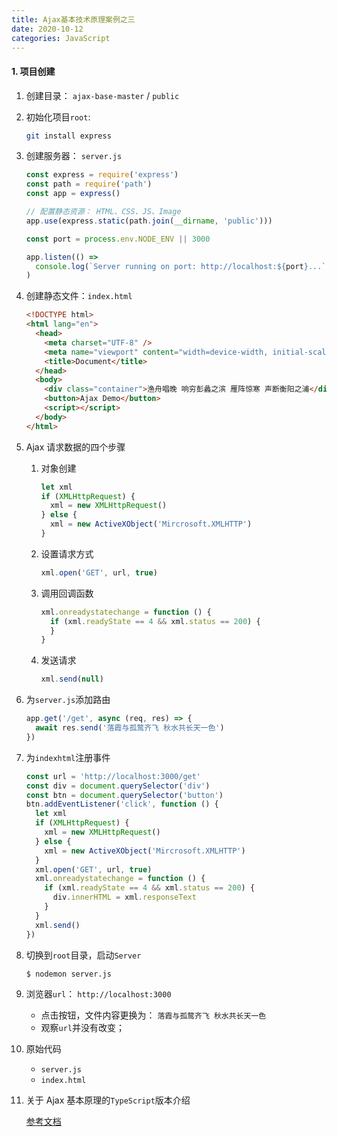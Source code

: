 ```yaml
---
title: Ajax基本技术原理案例之三
date: 2020-10-12
categories: JavaScript
---
```


#### 1. 项目创建

1. 创建目录： `ajax-base-master` / `public`

2. 初始化项目`root`:

   ```bash
   git install express
   ```

3. 创建服务器： `server.js`

   ```js
   const express = require('express')
   const path = require('path')
   const app = express()

   // 配置静态资源： HTML、CSS、JS、Image
   app.use(express.static(path.join(__dirname, 'public')))

   const port = process.env.NODE_ENV || 3000

   app.listen(() =>
     console.log(`Server running on port: http://localhost:${port}...`)
   )
   ```

4. 创建静态文件：`index.html`

   ```html
   <!DOCTYPE html>
   <html lang="en">
     <head>
       <meta charset="UTF-8" />
       <meta name="viewport" content="width=device-width, initial-scale=1.0" />
       <title>Document</title>
     </head>
     <body>
       <div class="container">渔舟唱晚 响穷彭蠡之滨 雁阵惊寒 声断衡阳之浦</div>
       <button>Ajax Demo</button>
       <script></script>
     </body>
   </html>
   ```

5. Ajax 请求数据的四个步骤

   1. 对象创建

      ```js
      let xml
      if (XMLHttpRequest) {
        xml = new XMLHttpRequest()
      } else {
        xml = new ActiveXObject('Mircrosoft.XMLHTTP')
      }
      ```

   2. 设置请求方式

      ```js
      xml.open('GET', url, true)
      ```

   3. 调用回调函数

      ```js
      xml.onreadystatechange = function () {
        if (xml.readyState == 4 && xml.status == 200) {
        }
      }
      ```

   4. 发送请求

      ```js
      xml.send(null)
      ```

6. 为`server.js`添加路由

   ```js
   app.get('/get', async (req, res) => {
     await res.send('落霞与孤鹜齐飞 秋水共长天一色')
   })
   ```

7. 为`indexhtml`注册事件

   ```js
   const url = 'http://localhost:3000/get'
   const div = document.querySelector('div')
   const btn = document.querySelector('button')
   btn.addEventListener('click', function () {
     let xml
     if (XMLHttpRequest) {
       xml = new XMLHttpRequest()
     } else {
       xml = new ActiveXObject('Mircrosoft.XMLHTTP')
     }
     xml.open('GET', url, true)
     xml.onreadystatechange = function () {
       if (xml.readyState == 4 && xml.status == 200) {
         div.innerHTML = xml.responseText
       }
     }
     xml.send()
   })
   ```

8. 切换到`root`目录，启动`Server`

   ```bash
   $ nodemon server.js
   ```

9. 浏览器`url`： `http://localhost:3000`

   - 点击按钮，文件内容更换为： `落霞与孤鹜齐飞 秋水共长天一色`
   - 观察`url`并没有改变；

10. 原始代码

    - `server.js`
    - `index.html`

11. 关于 Ajax 基本原理的`TypeScript`版本介绍


    [参考文档](https://yuanmin650304.github.io/2020/10/15/JavaScript/JS/Ajax-base-for-Typescript/)

